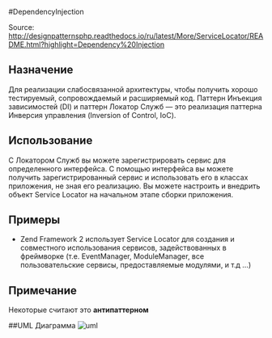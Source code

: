 #DependencyInjection

Source:  
http://designpatternsphp.readthedocs.io/ru/latest/More/ServiceLocator/README.html?highlight=Dependency%20Injection

## Назначение
Для реализации слабосвязанной архитектуры, чтобы получить хорошо тестируемый, сопровождаемый и расширяемый код. Паттерн Инъекция зависимостей (DI) и паттерн Локатор Служб — это реализация паттерна Инверсия управления (Inversion of Control, IoC).

## Использование
С Локатором Служб вы можете зарегистрировать сервис для определенного интерфейса. С помощью интерфейса вы можете получить зарегистрированный сервис и использовать его в классах приложения, не зная его реализацию. Вы можете настроить и внедрить объект Service Locator на начальном этапе сборки приложения.

## Примеры
* Zend Framework 2 использует Service Locator для создания и совместного использования сервисов, задействованных в фреймворке (т.е. EventManager, ModuleManager, все пользовательские сервисы, предоставляемые модулями, и т.д …)

## Примечание
Некоторые считают это **антипаттерном**

##UML Диаграмма
![uml](http://designpatternsphp.readthedocs.io/ru/latest/_images/uml24.png)